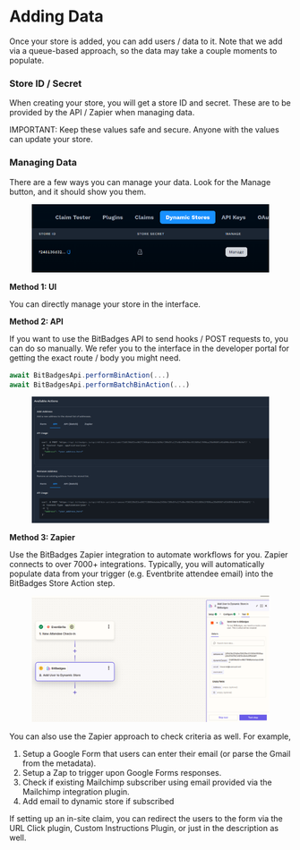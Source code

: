 # Adding Data

Once your store is added, you can add users / data to it. Note that we add via a queue-based approach, so the data may take a couple moments to populate.

### Store ID / Secret

When creating your store, you will get a store ID and secret. These are to be provided by the API / Zapier when managing data.&#x20;

IMPORTANT: Keep these values safe and secure. Anyone with the values can update your store.

### Managing Data

There are a few ways you can manage your data. Look for the Manage button, and it should show you them.

<figure><img src="../../../../.gitbook/assets/image (172).png" alt=""><figcaption></figcaption></figure>

**Method 1: UI**

You can directly manage your store in the interface.&#x20;

**Method 2: API**

If you want to use the BitBadges API to send hooks / POST requests to, you can do so manually. We refer you to the interface in the developer portal  for getting the exact route / body you might need.

```typescript
await BitBadgesApi.performBinAction(...)
await BitBadgesApi.performBatchBinAction(...)
```

<figure><img src="../../../../.gitbook/assets/image (173).png" alt=""><figcaption></figcaption></figure>

**Method 3: Zapier**

Use the BitBadges Zapier integration to automate workflows for you. Zapier connects to over 7000+ integrations. Typically, you will automatically populate data from your trigger (e.g. Eventbrite attendee email) into the BitBadges Store Action step.&#x20;

<figure><img src="../../../../.gitbook/assets/image (174).png" alt=""><figcaption></figcaption></figure>

You can also use the Zapier approach to check criteria as well. For example,

1. Setup a Google Form that users can enter their email (or parse the Gmail from the metadata).
2. Setup a Zap to trigger upon Google Forms responses.
3. Check if existing Mailchimp subscriber using email provided via the Mailchimp integration plugin.
4. Add email to dynamic store if subscribed

If setting up an in-site claim, you can redirect the users to the form via the URL Click plugin, Custom Instructions Plugin, or just in the description as well.
